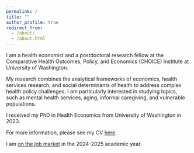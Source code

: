 ```yaml
---
permalink: /
title: ""
author_profile: true
redirect_from: 
  - /about/
  - /about.html
---
```

I am a health economist and a postdoctoral research fellow at the Comparative Health Outcomes, Policy, and Economics (CHOICE) Institute at University of Washington.

My research combines the analytical frameworks of economics, health services research, and social determinants of health to address complex health policy challenges. I am particularly interested in studying topics, such as mental health services, aging, informal caregiving, and vulnerable populations. 

I received my PhD in Health Economics from University of Washington in 2023. 

For more information, please see my CV [here](CV_DLee.pdf).

I am <ins>on the job market</ins> in the 2024-2025 academic year.
